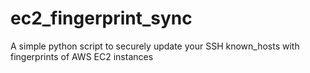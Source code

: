 # ec2_fingerprint_sync
A simple python script to securely update your SSH known_hosts with fingerprints of AWS EC2 instances
